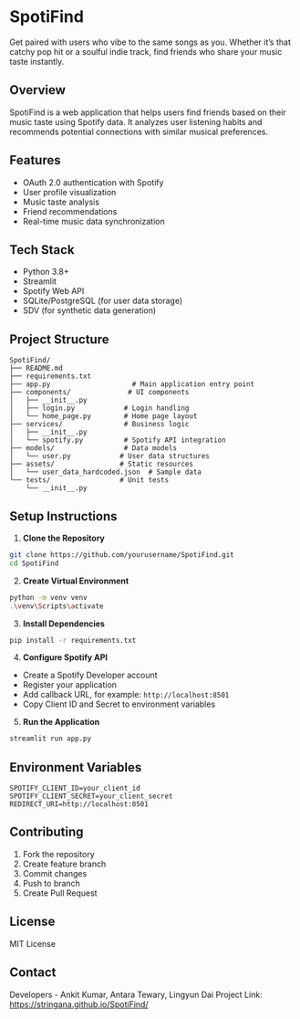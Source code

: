 # SpotiFind

Get paired with users who vibe to the same songs as you. Whether it’s that catchy pop hit or a soulful indie track, find friends who share your music taste instantly.

## Overview

SpotiFind is a web application that helps users find friends based on their music taste using Spotify data. It analyzes user listening habits and recommends potential connections with similar musical preferences.

## Features
- OAuth 2.0 authentication with Spotify
- User profile visualization
- Music taste analysis
- Friend recommendations
- Real-time music data synchronization

## Tech Stack
- Python 3.8+
- Streamlit
- Spotify Web API
- SQLite/PostgreSQL (for user data storage)
- SDV (for synthetic data generation)

## Project Structure
```
SpotiFind/
├── README.md
├── requirements.txt
├── app.py                    # Main application entry point
├── components/              # UI components
│   ├── __init__.py
│   ├── login.py            # Login handling
│   └── home_page.py        # Home page layout
├── services/               # Business logic
│   ├── __init__.py
│   └── spotify.py          # Spotify API integration
├── models/                 # Data models
│   └── user.py            # User data structures
├── assets/                # Static resources
│   └── user_data_hardcoded.json  # Sample data
└── tests/                 # Unit tests
    └── __init__.py
```

## Setup Instructions

1. **Clone the Repository**
```bash
git clone https://github.com/yourusername/SpotiFind.git
cd SpotiFind
```

2. **Create Virtual Environment**
```bash
python -m venv venv
.\venv\Scripts\activate
```

3. **Install Dependencies**
```bash
pip install -r requirements.txt
```

4. **Configure Spotify API**
- Create a Spotify Developer account
- Register your application
- Add callback URL, for example: `http://localhost:8501`
- Copy Client ID and Secret to environment variables

5. **Run the Application**
```bash
streamlit run app.py
```

## Environment Variables
```
SPOTIFY_CLIENT_ID=your_client_id
SPOTIFY_CLIENT_SECRET=your_client_secret
REDIRECT_URI=http://localhost:8501
```

## Contributing
1. Fork the repository
2. Create feature branch
3. Commit changes
4. Push to branch
5. Create Pull Request

## License
MIT License

## Contact
Developers - Ankit Kumar, Antara Tewary, Lingyun Dai
Project Link: https://stringana.github.io/SpotiFind/